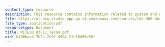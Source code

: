 ```yaml
---
content_type: resource
description: This resource contains information related to system and enterprise architecture.
file: https://ol-ocw-studio-app-qa.s3.amazonaws.com/courses/ids-900-doctoral-seminar-in-engineering-systems-fall-2011/b490bacd7b2e2e9fd9942fe16d69e56f_MITESD_83F11_lec04.pdf
file_type: application/pdf
resourcetype: Document
title: MITESD_83F11_lec04.pdf
uid: b490bacd-7b2e-2e9f-d994-2fe16d69e56f
---
```

